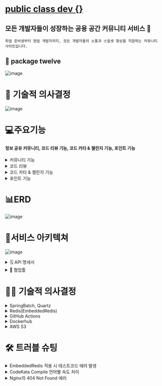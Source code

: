 # [public class dev {}](https://publicclassdev.com/)

## 모든 개발자들이 성장하는 공용 공간 커뮤니티 서비스 🛒
```
취업 준비생부터 현업 개발자까지, 모든 개발자들의 소통과 스킬셋 향상을 지원하는 커뮤니티 사이트입니다.
```

## 📁 package twelve
![image](https://github.com/user-attachments/assets/061e662e-c01f-4e14-be1c-48520027add3)

<div id="teck-stack">
  
# 🧠 기술적 의사결정

![image](https://github.com/user-attachments/assets/6742ebd9-2674-4eb4-8a77-3f7ae863bf00)

</div>
  
# 💻주요기능
#### 정보 공유 커뮤니티, 코드 리뷰 기능, 코드 카타 & 챌린지 기능, 포인트 기능

<details>
<summary>커뮤니티 기능</summary>
<div markdown="1">

![image](https://github.com/user-attachments/assets/0102e387-b5ef-437a-94ec-4f0ddcf27d4a)

**검색 기능과 인기 검색어**
- 현재 사람들이 가장 많이 검색하는 검색어는 뭘까?
- 개발자는 오픈마인드! 서로 정보를 공유해봅시다
</div>
</details>

<details>
<summary>코드 리뷰</summary>
<div markdown="1">

![image](https://github.com/user-attachments/assets/ec2298b8-3797-4f1e-a6b3-11b04f9ca20f)

**코드 리뷰**
- 어떤 언어든 OK
- 내 코드를 사람들과 공유해봅시다

</div>
</details>

<details>
<summary>코드 카타 & 챌린지 기능</summary>
<div markdown="1">

![image](https://github.com/user-attachments/assets/2c43f1d8-5bd0-476e-8a0a-884f2faf00e7)

**오늘의 코드카타를 확인해보세요**
- 코드카타 참여하기를 누르면 팀이 매칭됩니다!


![image](https://github.com/user-attachments/assets/bd3bfe46-85ee-4884-8812-4054780f0ab1)

**팀원들과 소통하면서 코드카타를 풀어보세요**
- 웹 코드 컴파일 기능과 실시간 채팅으로 팀원들과 소통해보세요

 ![image](https://github.com/user-attachments/assets/614b2043-24fb-4fb2-96e7-2e8a4f1c88e2)
 ![image](https://github.com/user-attachments/assets/0ba493be-a55b-4851-bc55-75b8e10f38f6)
</div>
</details>


<details>
<summary>포인트 기능</summary>
<div markdown="1">

![image](https://github.com/user-attachments/assets/e3c3d4eb-395b-4360-8fb8-0daf6de7268a)

**활동을 통해 포인트를 모으고 계급을 올려봅시다**
- 게임에선 브론즈였던 내가 여기선 어디까지 갈 수 있을까요?

</div>
</details>


<div id = "ERD">
  
# 📊ERD

![image](https://github.com/user-attachments/assets/d290e9c2-eeb5-4e0c-82dd-c73595a8f005)

</div>

<div id = "서비스 아키텍쳐">
  
# 💼서비스 아키텍쳐

![image](https://github.com/user-attachments/assets/2782e995-ce67-47b0-b6de-a36495048814)

</div>

<details>
<summary> 🗒️ API 명세서</summary>
<div markdown="1">

## [🗒️ API 명세서][(https://teamsparta.notion.site/f2dbee8978734924825667a9dca9367c?v=83ccba3cf7d646a89cdfea9e1c212830&pvs=4)](https://www.notion.so/bd553b86f0494067a7c97f2ab3729d31?v=ff23b939d1934fb3abd619ebaf4abd75&pvs=4)

</div>
</details>

<details>
<summary>🎹 협업툴</summary>
<div markdown="1">
  
![image](https://github.com/user-attachments/assets/17606838-58ad-4721-87b0-64991b473403)
![image](https://github.com/user-attachments/assets/653b1ff1-4f6d-4d77-b763-f65646174f6e)


  
## Github Rules

| 작업 타입 | 작업내용 |
| --- | --- |
| ✨ feature | 새로운 기능을 추가 |
| 🐛 bugfix | 버그 수정 |
| ♻️ refactor | 코드 리팩토링 |
| 🩹 fix | 코드 수정 |
| 🚚 move | 파일 옮김/정리 |
| 🔥 del | 기능/파일을 삭제 |
| 💄 style | css |
| 🍻 test | 테스트 코드를 작성 |
| 🎨 readme | readme 수정 |
| 🙈 gitfix | gitignore 수정 |
| 🔨script | package.json 변경(npm 설치 등) |

**프로젝트 규칙 ()**


	📒** issue 잘 작성하기
	**📆** 일정 관리 작성 후 신경쓰며 코딩

**📢 PR할 때 슬랙에 알리기**


	💬 PR 후 슬랙 남기기
	💬 PR 피드백 남기기

**📅 계획표 잘 작성하기**


	🌉 branch 변경 확인하기
	****✅ commit 하기 전에 Git Rules&commit 내용 확인하기
	📮 사소한 트러블 슈팅도 공유하기

 
</div>
</details>


<div id ="decision">

# 🧑‍⚕️ 기술적 의사결정
<details>
<summary>SpringBatch, Quartz</summary>
<div markdown="1">

#### Spring Batch

• CodeKata와 챌린지 기능, 사용자 데이터 분석에서 대용량의 데이터를 효율적으로 처리를 위한 프레임워크로 활용




#### Quartz


• Cron 표현식을 통한 유연한 작업 스케줄링과 세밀한 시간 제어에 사용

• Spring Batch 데이터의 안정적인 스케쥴링 처리 환경을 구성에 활용


</div>
</details>

<details>
<summary>Redis(EmbeddedRedis)</summary>
<div markdown="1">


#### 다양한 데이터 타입과 기능 지원


• 직접적으로 DB를 사용하지 않고도 리소스를 덜 사용할 수 있는, 효율적이고 빠른 데이터 처리의 인메모리 방식

• String, Hash, Sorted Set, List, Set 등 다양한 자료 구조를 제공하여 실시간 채팅, 검색어 순위, 토큰 재발급에 활용


#### 테스트 환경에서 활용

• 테스트 코드에서 실제 Redis의 기능의 EmbeddedRedis 통해 로컬 환경에서 검증하고 테스트

</div>
</details>

<details>
<summary>GitHub Actions</summary>
<div markdown="1">

#### GitHub Repository와의 통합유연성
• GitHub과 통합하여 CI/CD 파이프라인을 구축가능, 타 독립적인 CI/CD 서버와 비교해 별도의 환경 설정이 불필요


#### 유연한 워크플로우
• 개발자 요구에 맞게 직접 액션을 만들어 워크플로우를 유연하게 변경하거나 확장, 빌드 및 배포 파이프라인을 쉽게
유지보수 가능
</div>
</details>

<details>
<summary>Dockerhub</summary>
<div markdown="1">

#### 컨테이너화를 통한 일관적인 배포
• FE와 BE를 독립적으로 컨테이너화하여 개별 유지보수와 추가적인 확장성 확보


#### Dockerhub 중앙관리
• 컨테이너 이미지 중앙 관리와, Scale Out 에 대응하여 동일한 환경 구성 유용성


#### CI/CD 파이프 라인 구축 유용성
• GitHub Actions와의 통합 유용성으로 빌드한 이미지를 Dockerhub에 푸시하고 자동화된 배포 지원
</div>
</details>

<details>
<summary>AWS S3</summary>
<div markdown="1">

#### MySQL DB 읽기/쓰기 성능 저하 가능성 해결
• 코드 데이터를 TEXT 타입으로 DB에 저장해 CRUD 기능에서 성능 저하를 방지하고 DB의 용량 증가 문제를 완화


#### 추가적인 기능 확장 대비
• 코드 파일 첨부 기능 등을 추후 파일 업로드/다운로드 기능을 서비스에서 지원하기 위해 AWS S3 다양한 파일 형식 저장에 대응

</div>
</details>


<div id ="trouble">
  
# 🛠️ 트러블 슈팅
<details>
<summary>EmbeddedRedis 적용 시 테스트코드 에러 발생</summary>
<div markdown="1">

  ![image](https://github.com/user-attachments/assets/c2feaedc-da85-4ff3-89c2-4e9289284e31)

#### 통합 테스트 실행 시, 모든 도메인에 대해 작성된 테스트 코드에서의 embeddedRedis의 Bean의 생성 실패로 인해 정상적인 테스트코드 미작동
• 동시에 GitHub Actions CI 환경에서도 동일하게 Bean등록 실패로 인한 ContextLoad 의 FAIL EmbeddedRedis 적용 시 테스트코드 에러 발생


#### 디버그 모드에서 Redis 서버의 동작을 분석한 결과, 테스트 코드 실행 중에 이미 실행 중인 Redis 서버가 중복으로 시작될 수 없어(Can’t start redis server.) 여러 예외가 발생
• EmbeddedRedisConfig에서, Redis 서버가 시작되지 않거나, 포트 충돌로 인해 이미 다른 프로세스가 포트를 점유한 상태로 파악


#### EmbeddedRedisConfig에서 Redis 서버의 시작 및 종료 메서드에 포트 사용 여부를 검사하는 로직을 추가
• Port가 다른 프로세스에 의해 사용 중이지 않을 때만 Redis 서버가 실행되도록 수정
• Windows OS 로컬 개발 환경, GitHub Actions의 Unix-like OS에 각각 대응 OS 별 Port 명령어를 실행

</div>
</details>

<details>
<summary>CodeKata Compile 언어별 속도 차이</summary>
<div markdown="1">
  
![image](https://github.com/user-attachments/assets/d4b7cd1a-3a95-4202-a0f9-b5396d74c7bc)

#### CodeKata에서 Python 및 JavaScript와 같은 언어에 비해 Java 코드 답변 시간이 상대적으로 비정상적으로 더 오래 측정되는 현상 발견
• CodeKata Challenge에서 Java 언어를 사용해서 참여하는 개발자들에게 불리하게 작용


• Java 코드의 경우, Spring Boot 애플리케이션 내에서 Gradle을 통해 컴파일 및 실행되므로 컴파일 시간이 추가로 소요


• 컴파일 시간을 제외함으로써 응답하는 Java 코드 실행 시간이 약 86% 감소 비정상적인 실행 시간 현상 해소로 다른 언어와 유사하도록 해결

</div>
</details>

<details>
<summary>Nginx의 404 Not Found 에러</summary>
<div markdown="1">
  
![image](https://github.com/user-attachments/assets/192663f0-edf9-4492-a12f-a4639919fa06)

#### 브라우저에서 AWS 인스턴스에 배포된 서비스에 접근할 때, 새로 고침하거나 URL을 통해 직접 접근하면 지속적으로 Nginx 404 Not Found 오류가 발생
• nginx.conf 설정 파일을 수정했음에도 불구하고, 문제가 지속적으로 발생

#### React 이미지를 시, Nginx를 포함시켜 React 컨테이너의 Nginx가 실행되면서 두 개 Nginx 컨테이너가 동시에 인스턴스에 존재를 확인
• 인스턴스 내의 불필요한 외부 Nginx 컨테이너를 삭제


• Nginx 컨테이너에서 설정한 nginx.conf를 React 컨테이너 Nginx에만 적용하도록 Dockerfile을 수정
배포를 정상적으로 진행

</div>
</details>

